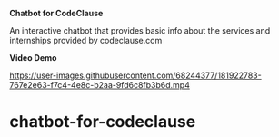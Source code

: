 **Chatbot for CodeClause**

An interactive chatbot that provides basic info about the services and internships provided by codeclause.com


**Video Demo**



https://user-images.githubusercontent.com/68244377/181922783-767e2e63-f7c4-4e8c-b2aa-9fd6c8fb3b6d.mp4

# chatbot-for-codeclause
